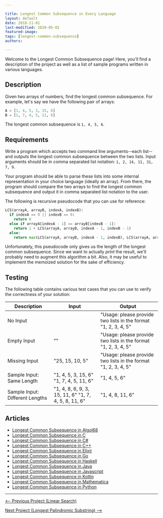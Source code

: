 ```yaml
---

title: Longest Common Subsequence in Every Language
layout: default
date: 2018-11-01
last-modified: 2020-05-02
featured-image:
tags: [longest-common-subsequence]
authors:

---
```


Welcome to the Longest Common Subsequence page! Here, you'll find a description of the project as well as a list of sample programs written in various languages.

## Description

Given two arrays of numbers, find the longest common subsequence. For example, let's say we have the
following pair of arrays:

```python
A = [1, 4, 5, 3, 15, 6]
B = [1, 7, 4, 5, 11, 6]
```

The longest common subsequence is `1, 4, 5, 6`.


## Requirements

Write a program which accepts two command line arguments--each list--and outputs the longest
common subsequence between the two lists. Input arguments should be in comma separated list notation:
`1, 2, 14, 11, 31, 7, 9`.

Your program should be able to parse these lists into some internal representation in your
choice language (ideally an array). From there, the program should compare the two arrays
to find the longest common subsequence and output it in comma separated list notation to the user.

The following is recursive pseudocode that you can use for reference:

```python
LCS(arrayA, arrayB, indexA, indexB):
  if indexA == 0 || indexB == 0:
    return 0
  else if arrayA[indexA - 1] == arrayB[indexB - 1]:
    return 1 + LCS(arrayA, arrayB, indexA - 1, indexB - 1)
  else:
    return max(LCS(arrayA, arrayB, indexA - 1, indexB), LCS(arrayA, arrayB, indexA, indexB - 1))
```

Unfortunately, this pseudocode only gives us the length of the longest common subsequence. Since we
want to actually *print* the result, we'll probably need to augment this algorithm a bit. Also,
it may be useful to implement the memoized solution for the sake of efficiency.


## Testing

The following table contains various test cases that you can use to
verify the correctness of your solution:

| Description | Input | Output |
|-------------|-------|--------|
| No Input | | "Usage: please provide two lists in the format "1, 2, 3, 4, 5" |
| Empty Input | "" | "Usage: please provide two lists in the format "1, 2, 3, 4, 5" |
| Missing Input | "25, 15, 10, 5" | "Usage: please provide two lists in the format "1, 2, 3, 4, 5" |
| Sample Input: Same Length | "1, 4, 5, 3, 15, 6" "1, 7, 4, 5, 11, 6" | "1, 4, 5, 6" |
| Sample Input: Different Lengths | "1, 4, 8, 6, 9, 3, 15, 11, 6" "1, 7, 4, 5, 8, 11, 6" | "1, 4, 8, 11, 6" |


## Articles

- [Longest Common Subsequence in Algol68](https://sampleprograms.io/projects/longest-common-subsequence/algol68)
- [Longest Common Subsequence in C](https://sampleprograms.io/projects/longest-common-subsequence/c)
- [Longest Common Subsequence in C#](https://sampleprograms.io/projects/longest-common-subsequence/c-sharp)
- [Longest Common Subsequence in C++](https://sampleprograms.io/projects/longest-common-subsequence/c-plus-plus)
- [Longest Common Subsequence in Elixir](https://sampleprograms.io/projects/longest-common-subsequence/elixir)
- [Longest Common Subsequence in Go](https://sampleprograms.io/projects/longest-common-subsequence/go)
- [Longest Common Subsequence in Haskell](https://sampleprograms.io/projects/longest-common-subsequence/haskell)
- [Longest Common Subsequence in Java](https://sampleprograms.io/projects/longest-common-subsequence/java)
- [Longest Common Subsequence in Javascript](https://sampleprograms.io/projects/longest-common-subsequence/javascript)
- [Longest Common Subsequence in Kotlin](https://sampleprograms.io/projects/longest-common-subsequence/kotlin)
- [Longest Common Subsequence in Mathematica](https://sampleprograms.io/projects/longest-common-subsequence/mathematica)
- [Longest Common Subsequence in Python](https://sampleprograms.io/projects/longest-common-subsequence/python)

---

<nav class="project-nav">

<div id="prev" markdown="1">

[<-- Previous Project (Linear Search)](https://sampleprograms.io/projects/linear-search)

</div>

<div id="next" markdown="1">

[Next Project (Longest Palindromic Substring) -->](https://sampleprograms.io/projects/longest-palindromic-substring)

</div>

</nav>